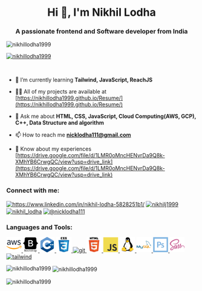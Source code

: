 <h1 align="center">Hi 👋, I'm Nikhil Lodha</h1>
<h3 align="center">A passionate frontend and Software developer from India</h3>

<p align="left"> <img src="https://komarev.com/ghpvc/?username=nikhillodha1999&label=Profile%20views&color=0e75b6&style=flat" alt="nikhillodha1999" /> </p>

<p align="left"> <a href="https://github.com/ryo-ma/github-profile-trophy"><img src="https://github-profile-trophy.vercel.app/?username=nikhillodha1999" alt="nikhillodha1999" /></a> </p>

<p align="left"> <a href="https://twitter.com/" target="blank"><img src="https://img.shields.io/twitter/follow/?logo=twitter&style=for-the-badge" alt="" /></a> </p>

- 🌱 I’m currently learning **Tailwind, JavaScript, ReachJS**

- 👨‍💻 All of my projects are available at [https://nikhillodha1999.github.io/Resume/](https://nikhillodha1999.github.io/Resume/)

- 💬 Ask me about **HTML, CSS, JavaScript, Cloud Computing(AWS, GCP), C++, Data Structure and algorithm**

- 📫 How to reach me **nicklodha111@gmail.com**

- 📄 Know about my experiences [https://drive.google.com/file/d/1LMR0oMncHENvrDa9Q8k-XMhYB6CrwgQC/view?usp=drive_link](https://drive.google.com/file/d/1LMR0oMncHENvrDa9Q8k-XMhYB6CrwgQC/view?usp=drive_link)

<h3 align="left">Connect with me:</h3>
<p align="left">
<a href="https://www.linkedin.com/in/nikhil-lodha-5828251b1/" target="blank"><img align="center" src="https://raw.githubusercontent.com/rahuldkjain/github-profile-readme-generator/master/src/images/icons/Social/linked-in-alt.svg" alt="https://www.linkedin.com/in/nikhil-lodha-5828251b1/" height="30" width="40" /></a>
<a href="https://www.codechef.com/users/nikhilj1999" target="blank"><img align="center" src="https://cdn.jsdelivr.net/npm/simple-icons@3.1.0/icons/codechef.svg" alt="nikhilj1999" height="30" width="40" /></a>
<a href="https://www.leetcode.com/nikhil_lodha" target="blank"><img align="center" src="https://raw.githubusercontent.com/rahuldkjain/github-profile-readme-generator/master/src/images/icons/Social/leet-code.svg" alt="nikhil_lodha" height="30" width="40" /></a>
<a href="https://www.hackerearth.com/@nicklodha111" target="blank"><img align="center" src="https://raw.githubusercontent.com/rahuldkjain/github-profile-readme-generator/master/src/images/icons/Social/hackerearth.svg" alt="@nicklodha111" height="30" width="40" /></a>
</p>

<h3 align="left">Languages and Tools:</h3>
<p align="left"> <a href="https://aws.amazon.com" target="_blank" rel="noreferrer"> <img src="https://raw.githubusercontent.com/devicons/devicon/master/icons/amazonwebservices/amazonwebservices-original-wordmark.svg" alt="aws" width="40" height="40"/> </a> <a href="https://getbootstrap.com" target="_blank" rel="noreferrer"> <img src="https://raw.githubusercontent.com/devicons/devicon/master/icons/bootstrap/bootstrap-plain-wordmark.svg" alt="bootstrap" width="40" height="40"/> </a> <a href="https://www.w3schools.com/cpp/" target="_blank" rel="noreferrer"> <img src="https://raw.githubusercontent.com/devicons/devicon/master/icons/cplusplus/cplusplus-original.svg" alt="cplusplus" width="40" height="40"/> </a> <a href="https://www.w3schools.com/css/" target="_blank" rel="noreferrer"> <img src="https://raw.githubusercontent.com/devicons/devicon/master/icons/css3/css3-original-wordmark.svg" alt="css3" width="40" height="40"/> </a> <a href="https://git-scm.com/" target="_blank" rel="noreferrer"> <img src="https://www.vectorlogo.zone/logos/git-scm/git-scm-icon.svg" alt="git" width="40" height="40"/> </a> <a href="https://www.w3.org/html/" target="_blank" rel="noreferrer"> <img src="https://raw.githubusercontent.com/devicons/devicon/master/icons/html5/html5-original-wordmark.svg" alt="html5" width="40" height="40"/> </a> <a href="https://developer.mozilla.org/en-US/docs/Web/JavaScript" target="_blank" rel="noreferrer"> <img src="https://raw.githubusercontent.com/devicons/devicon/master/icons/javascript/javascript-original.svg" alt="javascript" width="40" height="40"/> </a> <a href="https://www.linux.org/" target="_blank" rel="noreferrer"> <img src="https://raw.githubusercontent.com/devicons/devicon/master/icons/linux/linux-original.svg" alt="linux" width="40" height="40"/> </a> <a href="https://www.mysql.com/" target="_blank" rel="noreferrer"> <img src="https://raw.githubusercontent.com/devicons/devicon/master/icons/mysql/mysql-original-wordmark.svg" alt="mysql" width="40" height="40"/> </a> <a href="https://www.photoshop.com/en" target="_blank" rel="noreferrer"> <img src="https://raw.githubusercontent.com/devicons/devicon/master/icons/photoshop/photoshop-line.svg" alt="photoshop" width="40" height="40"/> </a> <a href="https://sass-lang.com" target="_blank" rel="noreferrer"> <img src="https://raw.githubusercontent.com/devicons/devicon/master/icons/sass/sass-original.svg" alt="sass" width="40" height="40"/> </a> <a href="https://tailwindcss.com/" target="_blank" rel="noreferrer"> <img src="https://www.vectorlogo.zone/logos/tailwindcss/tailwindcss-icon.svg" alt="tailwind" width="40" height="40"/> </a> </p>

<p><img align="left" src="https://github-readme-stats.vercel.app/api/top-langs?username=nikhillodha1999&show_icons=true&locale=en&layout=compact" alt="nikhillodha1999" /></p>

<p>&nbsp;<img align="center" src="https://github-readme-stats.vercel.app/api?username=nikhillodha1999&show_icons=true&locale=en" alt="nikhillodha1999" /></p>

<p><img align="center" src="https://github-readme-streak-stats.herokuapp.com/?user=nikhillodha1999&" alt="nikhillodha1999" /></p>
